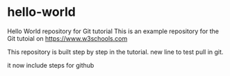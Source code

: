 # hello-world
Hello World repository for Git tutorial
This is an example repository for the Git tutoial on https://www.w3schools.com

This repository is built step by step in the tutorial.
new line to test pull in git.

it now include steps for github
